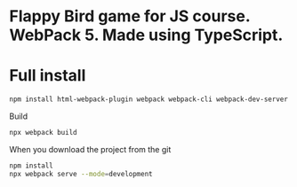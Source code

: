 # Flappy Bird game for JS course. WebPack 5. Made using TypeScript.

# Full install

```BASH
npm install html-webpack-plugin webpack webpack-cli webpack-dev-server typescript ts-loader --save-dev

```

Build

```BASH
npx webpack build
```

When you download the project from the git

```BASH
npm install
npx webpack serve --mode=development
```
